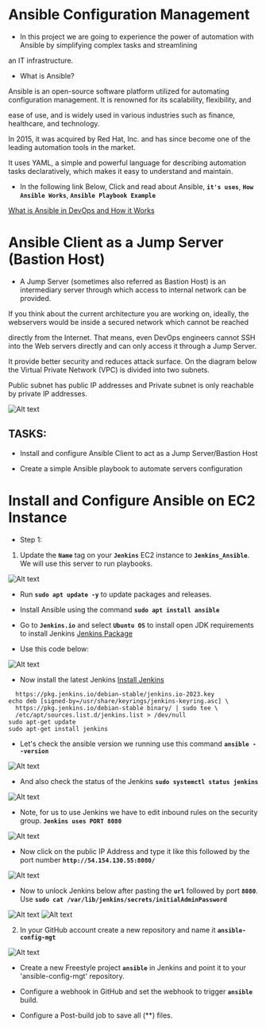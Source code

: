 # Ansible Configuration Management 

- In this project we are going to experience the power of automation with Ansible by simplifying complex tasks and streamlining 

an IT infrastructure.

- What is Ansible?

Ansible is an open-source software platform utilized for automating configuration management. It is renowned for its scalability, flexibility, and

ease of use, and is widely used in various industries such as finance, healthcare, and technology. 

In 2015, it was acquired by Red Hat, Inc. and has since become one of the leading automation tools in the market.

It uses YAML, a simple and powerful language for describing automation tasks declaratively, which makes it easy to understand and maintain.

- In the following link Below, Click and read about Ansible, **`it's uses`**, **`How Ansible Works`**, **`Ansible Playbook Example`**

[What is Ansible in DevOps and How it Works](https://kodekloud.com/blog/ansible-in-devops/)

# Ansible Client as a Jump Server (Bastion Host)

- A Jump Server (sometimes also referred as Bastion Host) is an intermediary server through which access to internal network can be provided. 

If you think about the current architecture you are working on, ideally, the webservers would be inside a secured network which cannot be reached 

directly from the Internet. That means, even DevOps engineers cannot SSH into the Web servers directly and can only access it through a Jump Server.

It provide better security and reduces attack surface. On the diagram below the Virtual Private Network (VPC) is divided into two subnets.

Public subnet has public IP addresses and Private subnet is only reachable by private IP addresses.

![Alt text](Images/VPC.png)

## TASKS:

- Install and configure Ansible Client to act as a Jump Server/Bastion Host

- Create a simple Ansible playbook to automate servers configuration

# Install and Configure Ansible on EC2 Instance

- Step 1: 

1. Update the **`Name`** tag on your **`Jenkins`** EC2 instance to **`Jenkins_Ansible`**. We will use this server to run playbooks.

![Alt text](Images/Name_tag_jenkins.png)

- Run **`sudo apt update -y`** to update packages and releases.

- Install Ansible using the command **`sudo apt install ansible`**

- Go to **`Jenkins.io`** and select **`Ubuntu OS`** to install open JDK requirements to install Jenkins [Jenkins Package](https://pkg.jenkins.io/debian/)

- Use this code below:

![Alt text](Images/jenkins_install_pckg.png)

- Now install the latest Jenkins [Install Jenkins](https://www.jenkins.io/doc/book/installing/linux/)

```sudo wget -O /usr/share/keyrings/jenkins-keyring.asc \
  https://pkg.jenkins.io/debian-stable/jenkins.io-2023.key
echo deb [signed-by=/usr/share/keyrings/jenkins-keyring.asc] \
  https://pkg.jenkins.io/debian-stable binary/ | sudo tee \
  /etc/apt/sources.list.d/jenkins.list > /dev/null
sudo apt-get update
sudo apt-get install jenkins
```
- Let's check the ansible version we running use this command **`ansible --version`**

![Alt text](Images/ansible_version.png)

- And also check the status of the Jenkins **`sudo systemctl status jenkins`**

![Alt text](Images/jenkins_status.png)

- Note, for us to use Jenkins we have to edit inbound rules on the security group. **`Jenkins uses PORT 8080`**

![Alt text](Images/jenkins_security_edit_inbound.png)

- Now click on the public IP Address and type it like this followed by the port number **`http://54.154.130.55:8080/`**

![Alt text](Images/jenkins_IP.png)

- Now to unlock Jenkins below after pasting the **`url`** followed by port **`8080`**. Use **`sudo cat /var/lib/jenkins/secrets/initialAdminPassword`**

![Alt text](Images/jenkins_unlock.png)
![Alt text](Images/Jenkins_secret_PASS.png)



2. In your GitHub account create a new repository and name it **`ansible-config-mgt`**

![Alt text](Images/ansible-config-mgt.png)

- Create a new Freestyle project **`ansible`** in Jenkins and point it to your 'ansible-config-mgt' repository.

- Configure a webhook in GitHub and set the webhook to trigger **`ansible`** build.

- Configure a Post-build job to save all (**) files.





